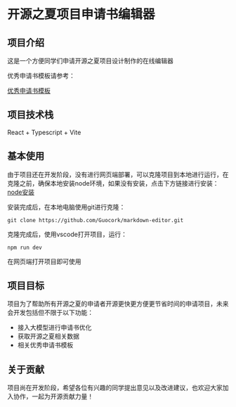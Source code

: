 # 开源之夏项目申请书编辑器
## 项目介绍
这是一个方便同学们申请开源之夏项目设计制作的在线编辑器

优秀申请书模板请参考：

[优秀申请书模板](https://github.com/starfish233e/ospp-templates)
## 项目技术栈
React + Typescript + Vite
## 基本使用
由于项目还在开发阶段，没有进行网页端部署，可以克隆项目到本地进行运行，在克隆之前，确保本地安装node环境，如果没有安装，点击下方链接进行安装：
[node安装](https://nodejs.org/en)

安装完成后，在本地电脑使用git进行克隆：

`git clone https://github.com/Guocork/markdown-editor.git`

克隆完成后，使用vscode打开项目，运行：

`npm run dev`

在网页端打开项目即可使用

## 项目目标
项目为了帮助所有开源之夏的申请者开源更快更方便更节省时间的申请项目，未来会开发包括但不限于以下功能：
* 接入大模型进行申请书优化
* 获取开源之夏相关数据
* 相关优秀申请书模板



## 关于贡献
项目尚在开发阶段，希望各位有兴趣的同学提出意见以及改进建议，也欢迎大家加入协作，一起为开源贡献力量！   

